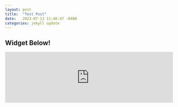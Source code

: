 ```yaml
---
layout: post
title:  "Test Post"
date:   2023-07-13 11:46:47 -0400
categories: jekyll update
---
```


## Widget Below!

<iframe frameborder="0" src="https://itch.io/embed/1377814?bg_color=cfcfcf&amp;fg_color=222222&amp;link_color=767676&amp;border_color=717171" width="552" height="167"><a href="https://swiimii.itch.io/dualikiwi">DualiKiwi by swiimii</a></iframe>
